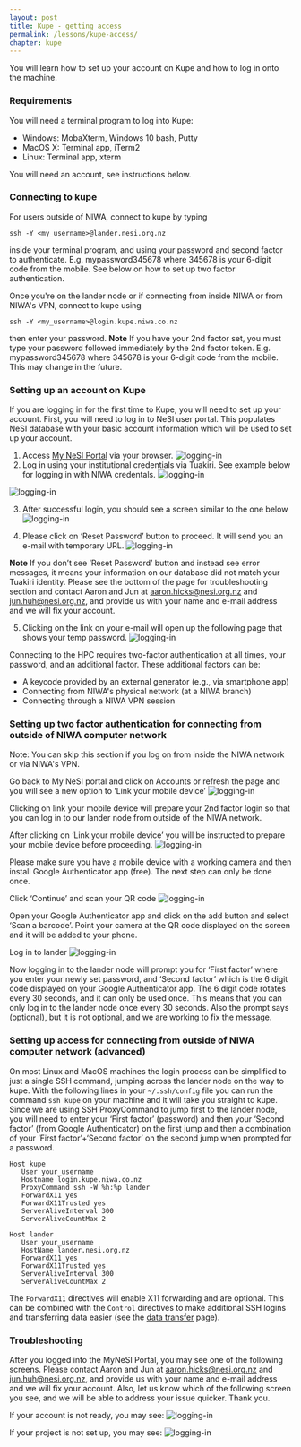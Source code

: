```yaml
---
layout: post
title: Kupe - getting access
permalink: /lessons/kupe-access/
chapter: kupe
---
```


You will learn how to set up your account on Kupe and how to log in onto the machine.

### Requirements

You will need a terminal program to log into Kupe:

- Windows: MobaXterm, Windows 10 bash, Putty
- MacOS X: Terminal app, iTerm2
- Linux: Terminal app, xterm

You will need an account, see instructions below.

### Connecting to kupe

For users outside of NIWA, connect to kupe by typing
```
ssh -Y <my_username>@lander.nesi.org.nz
```
inside your terminal program, and using your password and second factor to authenticate. E.g. mypassword345678 where 345678 is your 6-digit code from the mobile. See below on how to set up two factor authentication. 

Once you're on the lander node or if connecting from inside NIWA or from NIWA's VPN, connect to kupe using
```
ssh -Y <my_username>@login.kupe.niwa.co.nz
```
then enter your password. **Note** If you have your 2nd factor set, you must type your password followed immediately by the 2nd factor token. E.g. mypassword345678 where 345678 is your 6-digit code from the mobile. This may change in the future. 


### Setting up an account on Kupe

If you are logging in for the first time to Kupe, you will need to set up your account. First, you will need to log in to NeSI user portal. This populates NeSI database with your basic account information which will be used to set up your account.

1. Access [My NeSI  Portal](https://my.nesi.org.nz) via your browser.
 ![logging-in](../../assets/img/portal_login.png)
2. Log in using your institutional credentials via Tuakiri. See example below for logging in with NIWA credentals.
![logging-in](../../assets/img/tuakiri_credentials.png)

![logging-in](../../assets/img/niwa_turakiri.png)

3. After successful login, you should see a screen similar to the one below
![logging-in](../../assets/img/login_success.png)

4. Please click on ‘Reset Password’ button to proceed. It will send you an e-mail with temporary URL.
![logging-in](../../assets/img/temp_password.png)

**Note** If you don’t see ‘Reset Password’ button and instead see error messages, it means your information on our database did not match your Tuakiri identity. Please see the bottom of the page for troubleshooting section and contact Aaron and Jun at aaron.hicks@nesi.org.nz and jun.huh@nesi.org.nz, and provide us with your name and e-mail address and we will fix your account.

5. Clicking on the link on your e-mail will open up the following page that shows your temp password.
![logging-in](../../assets/img/password_change.png)

Connecting to the HPC requires two-factor authentication at all times, your password, and an additional factor. These additional factors can be:
- A keycode provided by an external generator (e.g., via smartphone app)
- Connecting from NIWA's physical network (at a NIWA branch)
- Connecting through a NIWA VPN session

### Setting up two factor authentication for connecting from outside of NIWA computer network

Note: You can skip this section if you log on from inside the NIWA network or via NIWA's VPN.

Go back to My NeSI portal and click on Accounts or refresh the page and you will see a new option to ‘Link your mobile device’
![logging-in](../../assets/img/link_device.png)


Clicking on link your mobile device will prepare your 2nd factor login so that you can log in to our lander node from outside of the NIWA network.

After clicking on ‘Link your mobile device’ you will be instructed to prepare your mobile device before proceeding.
![logging-in](../../assets/img/prepare_device.png)

Please make sure you have a mobile device with a working camera and then install Google Authenticator app (free). The next step can only be done once.

Click ‘Continue’ and scan your QR code
![logging-in](../../assets/img/qr_code.png)


Open your Google Authenticator app and click on the add button and select ‘Scan a barcode’. Point your camera at the QR code displayed on the screen and it will be added to your phone.

Log in to lander
![logging-in](../../assets/img/lander_login.png)

Now logging in to the lander node will prompt you for ‘First factor’ where you enter your newly set password, and ‘Second factor’ which is the 6 digit code displayed on your Google Authenticator app. The 6 digit code rotates every 30 seconds, and it can only be used once. This means that you can only log in to the lander node once every 30 seconds. Also the prompt says (optional), but it is not optional, and we are working to fix the message.

### Setting up access for connecting from outside of NIWA computer network (advanced)

On most Linux and MacOS machines the login process can be simplified to just a single SSH command, jumping across the lander node on the way to kupe. With the following lines in your `~/.ssh/config` file you can run the command `ssh kupe` on your machine and it will take you straight to kupe. Since we are using SSH ProxyCommand to jump first to the lander node, you will need to enter your ‘First factor’ (password) and then your ‘Second factor’ (from Google Authenticator) on the first jump and then a combination of your ‘First factor’+‘Second factor’ on the second jump when prompted for a password. 
```
Host kupe
   User your_username
   Hostname login.kupe.niwa.co.nz
   ProxyCommand ssh -W %h:%p lander
   ForwardX11 yes
   ForwardX11Trusted yes
   ServerAliveInterval 300
   ServerAliveCountMax 2

Host lander
   User your_username
   HostName lander.nesi.org.nz
   ForwardX11 yes
   ForwardX11Trusted yes
   ServerAliveInterval 300
   ServerAliveCountMax 2
```
The `ForwardX11` directives will enable X11 forwarding and are optional. This can be combined with the `Control` directives to make additional SSH logins and transferring data easier (see the [data transfer](009-data_transfer.md) page).

### Troubleshooting
After you logged into the MyNeSI Portal, you may see one of the following screens. Please contact Aaron and Jun at aaron.hicks@nesi.org.nz and jun.huh@nesi.org.nz, and provide us with your name and e-mail address and we will fix your account. Also, let us know which of the following screen you see, and we will be able to address your issue quicker. Thank you.

If your account is not ready, you may see:
![logging-in](../../assets/img/no_account.png)

If your project is not set up, you may see:
![logging-in](../../assets/img/no_project.png)


